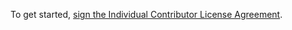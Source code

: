 To get started, [sign the Individual Contributor License Agreement](https://www.clahub.com/agreements/vicaya/test-lic-cla).

